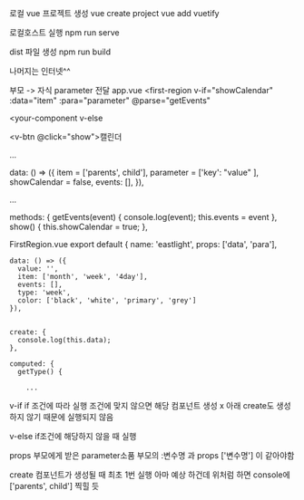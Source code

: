 로컬 vue 프로젝트 생성
vue create project 
vue add vuetify

로컬호스트 실행
npm run serve

dist 파일 생성
npm run build

나머지는 인터넷^^


부모 -> 자식 parameter 전달
app.vue
  <first-region
    v-if="showCalendar"
    :data="item"
    :para="parameter"
    @parse="getEvents"
  ></first-region>
  
  <your-component
    v-else
  ></your-component>
  
  
  <v-btn @click="show">캘린더</v-btn>
  
  ...
  
  data: () => ({
    item = ['parents', child'], 
    parameter = ['key': "value" ], 
    showCalendar = false, 
    events: [],
  }),
  
  ...
  
  methods: {
    getEvents(event) {
      console.log(event);
      this.events = event
    },
    show() {
      this.showCalendar = true;
    },
  
  
  
  
FirstRegion.vue
    export default {
    name: 'eastlight',
    props: ['data', 'para'],
    
    data: () => ({
      value: '',
      item: ['month', 'week', '4day'],
      events: [],
      type: 'week',
      color: ['black', 'white', 'primary', 'grey']
    }),
    
    
    create: { 
      console.log(this.data);
    }, 
    
    computed: {
      getType() {
        
        ...
    
    
 v-if 
  if 조건에 따라 실행
  조건에 맞지 않으면 해당 컴포넌트 생성 x 
  아래 create도 생성하지 않기 때문에 실행되지 않음
  
 v-else
  if조건에 해당하지 않을 때 실행
  
 props
  부모에게 받은 parameter소품 부모의 :변수명 과 props ['변수명'] 이 같아야함
    
 create
  컴포넌트가 생성될 때 최초 1번 실행 
  아마 예상 하건데 위처럼 하면 console에 ['parents', child'] 찍힐 듯
  
  
    
